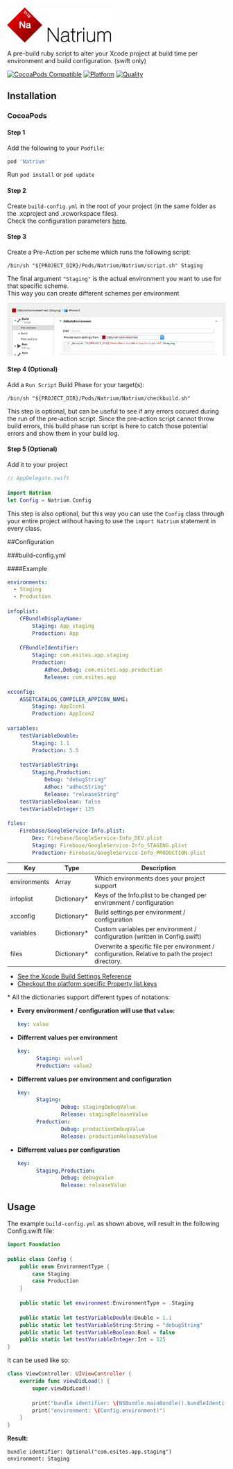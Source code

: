 ![Natrium](Assets/logo.png)

A pre-build ruby script to alter your Xcode project at build time per environment and build configuration.
(swift only)

[![CocoaPods Compatible](https://img.shields.io/cocoapods/v/Natrium.svg)](http://cocoadocs.org/docsets/Natrium)
[![Platform](https://img.shields.io/cocoapods/p/Natrium.svg?style=flat)](http://cocoadocs.org/docsets/Natrium)
[![Quality](https://apps.e-sites.nl/cocoapodsquality/Natrium/badge.svg?003)](https://cocoapods.org/pods/Natrium/quality)

## Installation

### CocoaPods

#### Step 1
Add the following to your `Podfile`:

```ruby
pod 'Natrium'
```
Run `pod install` or `pod update`

#### Step 2
Create `build-config.yml` in the root of your project (in the same folder as the .xcproject and .xcworkspace files).<br>
Check the configuration parameters [here](#configuration).

#### Step 3
Create a Pre-Action per scheme which runs the following script:

```shell
/bin/sh "${PROJECT_DIR}/Pods/Natrium/Natrium/script.sh" Staging
```
The final argument `"Staging"` is the actual environment you want to use for that specific scheme.<br>
This way you can create different schemes per environment

![Schemes](Assets/scheme.png)

#### Step 4 (Optional)

Add a `Run Script` Build Phase for your target(s):

```shell
/bin/sh "${PROJECT_DIR}/Pods/Natrium/Natrium/checkbuild.sh"
```

This step is optional, but can be useful to see if any errors occured during the run of the pre-action script. 
Since the pre-action script cannot throw build errors, this build phase run script is here to catch those potential errors and show them in your build log.

#### Step 5 (Optional)

Add it to your project

```swift
// AppDelegate.swift

import Natrium
let Config = Natrium.Config
```

This step is also optional, but this way you can use the `Config` class through your entire project without having to use the `import Natrium` statement in every class.

##Configuration

###build-config.yml

####Example

```yaml
environments:
  - Staging
  - Production

infoplist:
    CFBundleDisplayName:
        Staging: App_staging
        Production: App

    CFBundleIdentifier:
        Staging: com.esites.app.staging
        Production:
            Adhoc,Debug: com.esites.app.production
            Release: com.esites.app

xcconfig:
    ASSETCATALOG_COMPILER_APPICON_NAME:
        Staging: AppIcon1
        Production: AppIcon2

variables:
    testVariableDouble:
        Staging: 1.1
        Production: 5.5

    testVariableString:
        Staging,Production:
            Debug: "debugString"
            Adhoc: "adhocString"
            Release: "releaseString"
    testVariableBoolean: false
    testVariableInteger: 125
    
files:
    Firebase/GoogleService-Info.plist:
        Dev: Firebase/GoogleService-Info_DEV.plist
        Staging: Firebase/GoogleService-Info_STAGING.plist
        Production: Firebase/GoogleService-Info_PRODUCTION.plist
```

Key          | Type        | Description
------------ | ----------- | --------
environments | Array       | Which environments does your project support
infoplist    | Dictionary* | Keys of the Info.plist to be changed per environment / configuration
xcconfig     | Dictionary* | Build settings per environment / configuration
variables    | Dictionary* | Custom variables per environment / configuration (written in Config.swift) 
files		   | Dictionary* | Overwrite a specific file per environment / configuration. Relative to path the project directory.

* [See the Xcode Build Settings Reference](https://pewpewthespells.com/blog/buildsettings.html)
* [Checkout the platform specific Property list keys](https://developer.apple.com/library/mac/documentation/General/Reference/InfoPlistKeyReference/Articles/AboutInformationPropertyListFiles.html#//apple_ref/doc/uid/TP40009254-SW1)

\* All the dictionaries support different types of notations:

- **Every environment / configuration will use that `value`:**

  ```yaml
  key: value
  ```  
  
- **Differrent values per environment**

  ```yaml
  key: 
	    Staging: value1
	    Production: value2
  ```
  
- **Differrent values per environment and configuration**

  ```yaml
  key: 
	    Staging: 
	    	    Debug: stagingDebugValue
	    	    Release: stagingReleaseValue    
	    Production:
	    	    Debug: productionDebugValue
	    	    Release: productionReleaseValue
  ```
  
- **Differrent values per configuration**

  ```yaml
  key: 
	    Staging,Production: 
	    	    Debug: debugValue
	    	    Release: releaseValue    
  ```
  
  
## Usage
  
The example `build-config.yml` as shown above, will result in the following Config.swift file:
  
```swift
import Foundation

public class Config {
	public enum EnvironmentType {
	    case Staging
	    case Production
	}
	
	public static let environment:EnvironmentType = .Staging
	
	public static let testVariableDouble:Double = 1.1
	public static let testVariableString:String = "debugString"
	public static let testVariableBoolean:Bool = false
	public static let testVariableInteger:Int = 125
}
```

It can be used like so:

```swift
class ViewController: UIViewController {
	override func viewDidLoad() {
		super.viewDidLoad()
		
		print("bundle identifier: \(NSBundle.mainBundle().bundleIdentifier)")
		print("environment: \(Config.environment)")
	}
}
```

**Result:**

```
bundle identifier: Optional("com.esites.app.staging")
environment: Staging
```
